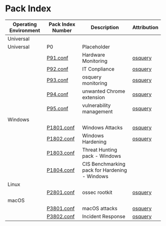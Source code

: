 # Pack Index

| Operating Environment | Pack Index Number | Description | Attribution |
| --------------------- | ----------------- | ----------- | ----------- |
| Universal | | | |
| Universal | P0 | Placeholder |
| | [P91.conf](Universal_P1-999/P91.conf) | Hardware Monitoring | [osquery](https://github.com/osquery/osquery/tree/master/packs) |
| | [P92.conf](Universal_P1-999/P92.conf) | IT Conpliance | [osquery](https://github.com/osquery/osquery/tree/master/packs) |
| | [P93.conf](Universal_P1-999/P93.conf) | osquery monitoring | [osquery](https://github.com/osquery/osquery/tree/master/packs) |
| | [P94.conf](Universal_P1-999/P94.conf) | unwanted Chrome extension | [osquery](https://github.com/osquery/osquery/tree/master/packs) |
| | [P95.conf](Universal_P1-999/P95.conf) | vulnerability management | [osquery](https://github.com/osquery/osquery/tree/master/packs) |
| Windows | | | |
| | [P1801.conf](Windows_P1000-1999/P1801.conf) | Windows Attacks| [osquery](https://github.com/osquery/osquery/tree/master/packs) |
| | [P1802.conf](Windows_P1000-1999/P1802.conf) | Windows Hardening | [osquery](https://github.com/osquery/osquery/tree/master/packs) |
| | [P1803.conf](Windows_P1000-1999/P1803.conf) | Threat Hunting pack - Windows | |
| | [P1804.conf](Windows_P1000-1999/P1804.conf) | CIS Benchmarking pack for Hardening - Windows | |
| Linux | | | |
| | [P2801.conf](Linux_P2000-2999/P2801.conf) | ossec rootkit | [osquery](https://github.com/osquery/osquery/tree/master/packs) |
| macOS | | | |
| | [P3801.conf](macOS_P3000-3999/P3801.conf) | macOS attacks | [osquery](https://github.com/osquery/osquery/tree/master/packs) |
| | [P3802.conf](macOS_P3000-3999/P3802.conf) | Incident Response | [osquery](https://github.com/osquery/osquery/tree/master/packs) |
